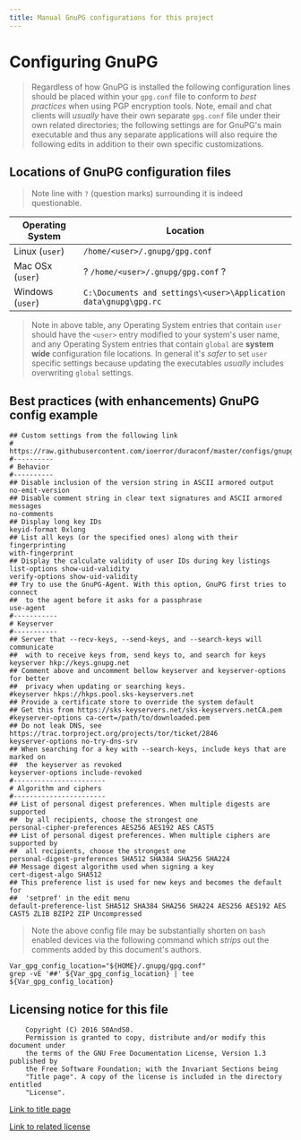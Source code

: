 ```yaml
---
title: Manual GnuPG configurations for this project
---
```


# Configuring GnuPG

> Regardless of how GnuPG is installed the following configuration lines should
> be placed within your `gpg.conf` file to conform to *best practices* when
> using PGP encryption tools. Note, email and chat clients will *usually* have
> their own separate `gpg.conf` file under their own related directories; the
> following settings are for GnuPG's main executable and thus any separate
> applications will also require the following edits in addition to their own
> specific customizations.

## Locations of GnuPG configuration files

> Note line with `?` (question marks) surrounding it is indeed questionable.

 Operating System | Location
------------------|-------------
 Linux (`user`)   | `/home/<user>/.gnupg/gpg.conf`
 Mac OSx (`user`) | ? `/home/<user>/.gnupg/gpg.conf` ?
 Windows (`user`) | `C:\Documents and settings\<user>\Application data\gnupg\gpg.rc`

> Note in above table, any Operating System entries that contain `user` should
> have the `<user>` entry modified to your system's user name, and any Operating
> System entries that contain `global` are **system wide** configuration file
> locations. In general it's *safer* to set `user` specific settings because
> updating the executables *usually* includes overwriting `global` settings.

## Best practices (with enhancements) GnuPG config example

```
## Custom settings from the following link
# https://raw.githubusercontent.com/ioerror/duraconf/master/configs/gnupg/gpg.conf
#----------
# Behavior
#----------
## Disable inclusion of the version string in ASCII armored output
no-emit-version
## Disable comment string in clear text signatures and ASCII armored messages
no-comments
## Display long key IDs
keyid-format 0xlong
## List all keys (or the specified ones) along with their fingerprinting
with-fingerprint
## Display the calculate validity of user IDs during key listings
list-options show-uid-validity
verify-options show-uid-validity
## Try to use the GnuPG-Agent. With this option, GnuPG first tries to connect
##  to the agent before it asks for a passphrase
use-agent
#-----------
# Keyserver
#-----------
## Server that --recv-keys, --send-keys, and --search-keys will communicate
##  with to receive keys from, send keys to, and search for keys
keyserver hkp://keys.gnupg.net
## Comment above and uncomment bellow keyserver and keyserver-options for better
##  privacy when updating or searching keys.
#keyserver hkps://hkps.pool.sks-keyservers.net
## Provide a certificate store to override the system default
## Get this from https://sks-keyservers.net/sks-keyservers.netCA.pem
#keyserver-options ca-cert=/path/to/downloaded.pem
## Do not leak DNS, see https://trac.torproject.org/projects/tor/ticket/2846
keyserver-options no-try-dns-srv
## When searching for a key with --search-keys, include keys that are marked on
##  the keyserver as revoked
keyserver-options include-revoked
#-----------------------
# Algorithm and ciphers
#-----------------------
## List of personal digest preferences. When multiple digests are supported
##  by all recipients, choose the strongest one
personal-cipher-preferences AES256 AES192 AES CAST5
## List of personal digest preferences. When multiple ciphers are supported by
##  all recipients, choose the strongest one
personal-digest-preferences SHA512 SHA384 SHA256 SHA224
## Message digest algorithm used when signing a key
cert-digest-algo SHA512
## This preference list is used for new keys and becomes the default for
##  'setpref' in the edit menu
default-preference-list SHA512 SHA384 SHA256 SHA224 AES256 AES192 AES CAST5 ZLIB BZIP2 ZIP Uncompressed
```

> Note the above config file may be substantially shorten on `bash` enabled
> devices via the following command which *strips* out the comments added by
> this document's authors.

```
Var_gpg_config_location="${HOME}/.gnupg/gpg.conf"
grep -vE '##' ${Var_gpg_config_location} | tee ${Var_gpg_config_location}
```

## Licensing notice for this file

```
    Copyright (C) 2016 S0AndS0.
    Permission is granted to copy, distribute and/or modify this document under
    the terms of the GNU Free Documentation License, Version 1.3 published by
    the Free Software Foundation; with the Invariant Sections being
    "Title page". A copy of the license is included in the directory entitled
    "License".
```

[Link to title page](Contributing_Financially.md)

[Link to related license](../Licenses/GNU_FDLv1.3_Documentation.md)
